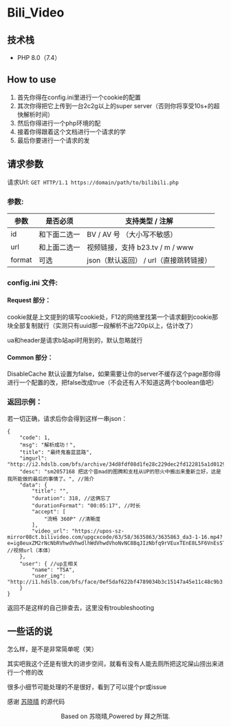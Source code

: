 # Bili_Video

## 技术栈

- PHP 8.0（7.4）

## How to use

1. 首先你得在config.ini里进行一个cookie的配置
2. 其次你得把它上传到一台2c2g以上的super server（否则你将享受10s+的超快解析时间）
3. 然后你得进行一个php环境的配
4. 接着你得跟着这个文档进行一个请求的学
5. 最后你要进行一个请求的发

## 请求参数

请求Url: `GET HTTP/1.1 https://domain/path/to/bilibili.php`

### 参数: 

| 参数 | 是否必须 | 支持类型 / 注解 |
| -----| ---- | ---- |
| id | 和下面二选一 | BV / AV 号 （大小写不敏感） |
| url | 和上面二选一 | 视频链接，支持 b23.tv / m / www |
| format | 可选 | json（默认返回） / url（直接跳转链接） |

### config.ini 文件:

#### Request 部分：

cookie就是上文提到的填写cookie处，F12的网络里找第一个请求翻到cookie那块全部复制就行（实测只有uuid那一段解析不出720p以上，估计改了）

ua和header是请求b站api时用到的，默认忽略就行

#### Common 部分：

DisableCache 默认设置为false，如果需要让你的server不缓存这个page那你得进行一个配置的改，把false改成true（不会还有人不知道这两个boolean值吧）

### 返回示例：

若一切正确，请求后你会得到这样一串json：

```
{
    "code": 1,
    "msg": "解析成功！",
    "title": "最终鬼畜蓝蓝路",
    "imgurl": "http://i2.hdslb.com/bfs/archive/34d8fdf08d1fe28c229dec2fd122815a1d012908.jpg",
    "desc": "sm2057168 把这个音mad的图腾和支柱从UP的怒火中搬出来重新立好，这是我所能做的最后的事情了。", //简介
    "data": {
        "title": "",
        "duration": 318, //这俩忘了
        "durationFormat": "00:05:17", //时长
        "accept": [
            "流畅 360P" //清晰度
        ],
        "video_url": "https://upos-sz-mirror08ct.bilivideo.com/upgcxcode/63/58/3635863/3635863_da3-1-16.mp4?e=ig8euxZM2rNcNbRVhwdVhwdlhWdVhwdVhoNvNC8BqJIzNbfq9rVEuxTEnE8L5F6VnEsSTx0vkX8fqJeYTj_lta53NCM=&uipk=5&nbs=1&deadline=1672852291&gen=playurlv2&os=bcache&oi=730840916&trid=0000a18c2d9a5c50444c8d14ffac381a6274h&mid=0&platform=html5&upsig=aa2bbbdb019d51d54980abc7fdb5631f&uparams=e,uipk,nbs,deadline,gen,os,oi,trid,mid,platform&cdnid=3843&bvc=vod&nettype=0&bw=51310&logo=80000000" //视频url（本体）
    },
    "user": { //up主相关
        "name": "TSA",
        "user_img": "http://i1.hdslb.com/bfs/face/0ef5daf622bf4789034b3c15147a45e11c48c9b3.jpg"
    }
}
```

返回不是这样的自己排查去，这里没有troubleshooting

## 一些话的说

怎么样，是不是非常简单呢（笑）

其实吧我这个还是有很大的进步空间，就看有没有人能去厕所把这坨屎山捞出来进行一个修的改

很多小细节可能处理的不是很好，看到了可以提个pr或issue

感谢 [苏晓晴](https://github.com/Suxiaoqinx/) 的源代码

<p align="center">Based on 苏晓晴,Powered by 拜之所瑞.</p>
